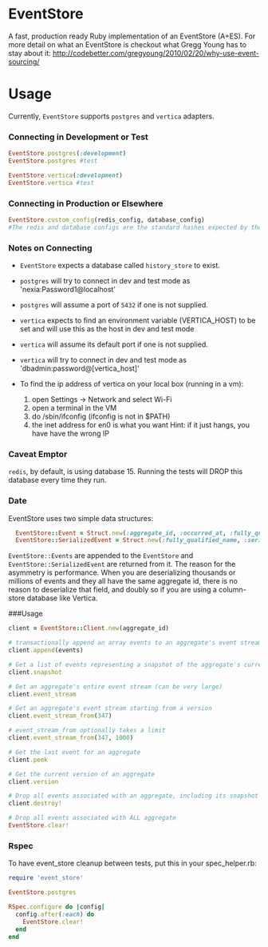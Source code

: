 # EventStore

A fast, production ready Ruby implementation of an EventStore (A+ES).
For more detail on what an EventStore is checkout what Gregg Young has to stay about it:
http://codebetter.com/gregyoung/2010/02/20/why-use-event-sourcing/

# Usage

Currently, `EventStore` supports `postgres` and `vertica` adapters.

### Connecting in Development or Test
```ruby
EventStore.postgres(:development)
EventStore.postgres #test

EventStore.vertica(:development)
EventStore.vertica #test
```

### Connecting in Production or Elsewhere
```ruby
EventStore.custom_config(redis_config, database_config)
#The redis and database configs are the standard hashes expected by the Redis.new and Sequel.connect -- we just pass them directly in
```

### Notes on Connecting

- `EventStore` expects a database called `history_store` to exist.
- `postgres` will try to connect in dev and test mode as 'nexia:Password1@localhost'
- `postgres` will assume a port of `5432` if one is not supplied.

- `vertica` expects to find an environment variable (VERTICA_HOST) to be set and will use this as the host in dev and test mode
- `vertica` will assume its default port if one is not supplied.
- `vertica` will try to connect in dev and test mode as 'dbadmin:password@[vertica_host]'
- To find the ip address of vertica on your local box (running in a vm):
  1. open Settings -> Network and select Wi-Fi
  2. open a terminal in the VM
  3. do /sbin/ifconfig (ifconfig is not in $PATH)
  4. the inet address for en0 is what you want
  Hint: if it just hangs, you have have the wrong IP


### Caveat Emptor  
`redis`, by default, is using database 15. Running the tests will DROP this database every time they run. 

### Date
EventStore uses two simple data structures:
```ruby
  EventStore::Event = Struct.new(:aggregate_id, :occurred_at, :fully_qualified_name, :serialized_event, :version)
  EventStore::SerializedEvent = Struct.new(:fully_qualified_name, :serialized_event, :version, :occurred_at)
```
`EventStore::Events` are appended to the `EventStore` and `EventStore::SerializedEvent` are returned from it. The reason for the asymmetry is performance. When you are deserializing thousands or millions of events and they all have the same aggregate id, there is no reason to deserialize that field, and doubly so if you are using a column-store database like Vertica.

###Usage
```ruby
client = EventStore::Client.new(aggregate_id)

# transactionally append an array events to an aggregate's event stream
client.append(events)

# Get a list of events representing a snapshot of the aggregate's current state (fast)
client.snapshot

# Get an aggregate's entire event stream (can be very large)
client.event_stream

# Get an aggregate's event stream starting from a version
client.event_stream_from(347)

# event_stream_from optionally takes a limit
client.event_stream_from(347, 1000)

# Get the last event for an aggregate
client.peek

# Get the current version of an aggregate
client.version

# Drop all events associated with an aggregate, including its snapshot
client.destroy!

# Drop all events associated with ALL aggregate
EventStore.clear!
```

### Rspec
To have event_store cleanup between tests, put this in your spec_helper.rb:
```ruby
require 'event_store'

EventStore.postgres

RSpec.configure do |config|
  config.after(:each) do
    EventStore.clear!
  end
end
```
